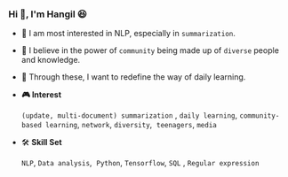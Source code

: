 ### Hi 👋, I'm Hangil :laughing:
- 📰 I am most interested in NLP, especially in `summarization`.
- 👫 I believe in the power of `community` being made up of `diverse` people and knowledge.
- 🏁 Through these, I want to redefine the way of daily learning.
- **🎮 Interest**
  
  `(update, multi-document) summarization` , `daily learning`, `community-based learning`, `network`, `diversity`,  `teenagers`, `media`

- 🛠 **Skill Set**
  
  `NLP`, `Data analysis`,  `Python`, `Tensorflow`, `SQL` , `Regular expression`
    
<!--
![Uoneway's github stats](https://github-readme-stats.vercel.app/api?username=uoneway&hide_title=True&count_private=True&line_height=20&show_icons=true)
-->
